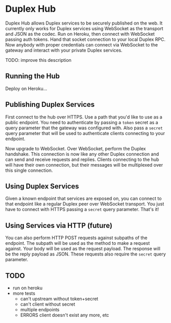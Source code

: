 # Duplex Hub

Duplex Hub allows Duplex services to be securely published on the web. It currently only works for Duplex services using WebSocket as the transport and JSON as the codec. Run on Heroku, then connect with WebSocket passing auth tokens. Hand that socket connection to your local Duplex RPC. Now anybody with proper credentials can connect via WebSocket to the gateway and interact with your private Duplex services.

TODO: improve this description

## Running the Hub

Deploy on Heroku...

## Publishing Duplex Services

First connect to the hub over HTTPS. Use a path that you'd like to use as a public endpoint. You need to authenticate by passing a `token` secret as a query parameter that the gateway was configured with. Also pass a `secret` query parameter that will be used to authenticate clients connecting to your endpoint.

Now upgrade to WebSocket. Over WebSocket, perform the Duplex handshake. This connection is now like any other Duplex connection and can send and receive requests and replies. Clients connecting to the hub will have their own connection, but their messages will be multiplexed over this single connection.

## Using Duplex Services

Given a known endpoint that services are exposed on, you can connect to that endpoint like a regular Duplex peer over WebSocket transport. You just have to connect with HTTPS passing a `secret` query parameter. That's it!

## Using Services via HTTP (future)

You can also perform HTTP POST requests against subpaths of the endpoint. The subpath will be used as the method to make a request against. Your body will be used as the request payload. The response will be the reply payload as JSON. These requests also require the `secret` query parameter.

## TODO

 * run on heroku
 * more tests
   * can't upstream without token+secret
   * can't client without secret
   * multiple endpoints
   * ERRORS client doesn't exist any more, etc
